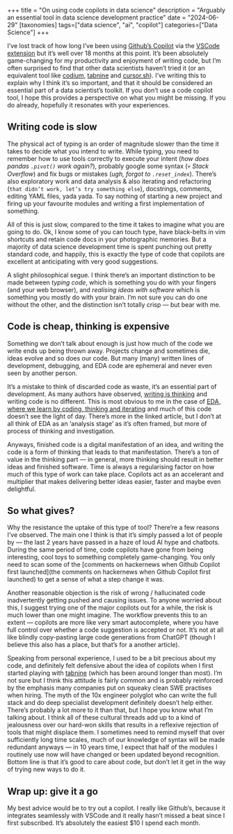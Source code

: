 +++
title = "On using code copilots in data science"
description = "Arguably an essential tool in data science development practice"
date = "2024-06-29"
[taxonomies]
tags=["data science", "ai", "copilot"]
categories=["Data Science"]
+++

I’ve lost track of how long I’ve been using [Github’s Copilot](https://github.com/features/copilot) via the [VSCode extension](https://marketplace.visualstudio.com/items?itemName=GitHub.copilot) but it’s well over 18 months at this point. It’s been absolutely game-changing for my productivity and enjoyment of writing code, but I’m often surprised to find that other data scientists haven’t tried it (or an equivalent tool like [codium](https://www.qodo.ai/), [tabnine](https://www.tabnine.com/) and [cursor.sh](https://www.cursor.com/)). I’ve writing this to explain why I think it’s so important, and that it should be considered an essential part of a data scientist’s toolkit. If you don’t use a code copilot tool, I hope this provides a perspective on what you might be missing. If you do already, hopefully it resonates with your experiences.

## Writing code is slow

The physical act of typing is an order of magnitude slower than the time it takes to decide what you intend to write. While typing, you need to remember how to use tools correctly to execute your intent (_how does pandas `.pivot()` work again?_), probably google some syntax (💀 _Stack Overflow_) and fix bugs or mistakes (_ugh, forgot to `.reset_index`_). There’s also exploratory work and data analysis & also iterating and refactoring (`that didn’t work, let’s try something else`), docstrings, comments, editing YAML files, yada yada. To say nothing of starting a new project and firing up your favourite modules and writing a first implementation of something.

All of this is just slow, compared to the time it takes to imagine what you are going to do. Ok, I know some of you can touch type, have black-belts in vim shortcuts and retain code docs in your photographic memories. But a majority of data science development time is spent punching out pretty standard code, and happily, this is exactly the type of code that copilots are excellent at anticipating with very good suggestions.

A slight philosophical segue. I think there’s an important distinction to be made between _typing code_, which is something you do with your fingers (and your web browser), and _realising ideas with software_ which is something you mostly do with your brain. I’m not sure you can do one without the other, and the distinction isn’t totally crisp — but bear with me.

## Code is cheap, thinking is expensive

Something we don’t talk about enough is just how much of the code we write ends up being thrown away. Projects change and sometimes die, ideas evolve and so does our code. But many (many) written lines of development, debugging, and EDA code are ephemeral and never even seen by another person.

It’s a mistake to think of discarded code as waste, it’s an essential part of development. As many authors have observed, [writing is thinking](https://alistapart.com/article/writing-is-thinking/) and writing code is no different. This is most obvious to me in the case of [EDA, where we learn by coding, thinking and iterating](https://medium.com/@alastairmrushworth/exploratory-data-analysis-whats-the-point-56c73d33ec73) and much of this code doesn’t see the light of day. There’s more in the linked article, but I don’t at all think of EDA as an ‘analysis stage’ as it’s often framed, but more of process of thinking and investigation.

Anyways, finished code is a digital manifestation of an idea, and writing the code is a form of thinking that leads to that manifestation. There’s a ton of value in the thinking part — in general, more thinking should result in better ideas and finished software. Time is always a regularising factor on how much of this type of work can take place. Copilots act as an accelerant and multiplier that makes delivering better ideas easier, faster and maybe even delightful.

## So what gives?

Why the resistance the uptake of this type of tool? There’re a few reasons I’ve observed. The main one I think is that it’s simply passed a lot of people by — the last 2 years have passed in a haze of loud AI hype and chatbots. During the same period of time, code copilots have gone from being interesting, cool toys to something completely game-changing. You only need to scan some of the [comments on hackernews when Github Copilot first launched](the comments on hackernews when Github Copilot first launched) to get a sense of what a step change it was.

Another reasonable objection is the risk of wrong / hallucinated code inadvertently getting pushed and causing issues. To anyone worried about this, I suggest trying one of the major copilots out for a while, the risk is much lower than one might imagine. The workflow prevents this to an extent — copilots are more like very smart autocomplete, where you have full control over whether a code suggestion is accepted or not. It’s not at all like blindly copy-pasting large code generations from ChatGPT (though I believe this also has a place, but that’s for a another article).

Speaking from personal experience, I used to be a bit precious about my code, and definitely felt defensive about the idea of copilots when I first started playing with [tabnine](https://www.tabnine.com/) (which has been around longer than most). I’m not sure but I think this attitude is fairly common and is probably reinforced by the emphasis many companies put on squeaky clean SWE practises when hiring. The myth of the 10x engineer polyglot who can write the full stack and do deep specialist development definitely doesn’t help either. There’s probably a lot more to it than that, but I hope you know what I’m talking about. I think all of these cultural threads add up to a kind of jealousness over our hard-won skills that results in a reflexive rejection of tools that might displace them. I sometimes need to remind myself that over sufficiently long time scales, much of our knowledge of syntax will be made redundant anyways — in 10 years time, I expect that half of the modules I routinely use now will have changed or been updated beyond recognition. Bottom line is that it’s good to care about code, but don’t let it get in the way of trying new ways to do it.

## Wrap up: give it a go
My best advice would be to try out a copilot. I really like Github’s, because it integrates seamlessly with VSCode and it really hasn’t missed a beat since I first subscribed. It’s absolutely the easiest $10 I spend each month.